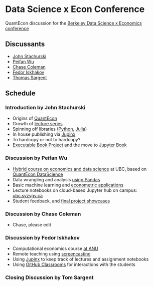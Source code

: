 # Data Science x Econ Conference

QuantEcon discussion for the [Berkeley Data Science x Economics conference](https://sites.google.com/berkeley.edu/datascienceineconomics)

## Discussants

* [John Stachurski](https://johnstachurski.net)
* [Peifan Wu](https://peifanwu.weebly.com/)
* [Chase Coleman](http://www.chasegcoleman.com/)
* [Fedor Iskhakov](https://fedor.iskh.me/)
* [Thomas Sargent](http://www.tomsargent.com/)


## Schedule


### Introduction by John Stachurski

* Origins of [QuantEcon](https://quantecon.org)
* Growth of [lecture series](https://quantecon.org/lectures/)
* Spinning off libraries ([Python](https://quantecon.org/quantecon-py/), [Julia](https://quantecon.org/quantecon-jl/))
* In house publishing via [Jupinx](https://jupinx.quantecon.org/)
* To hardcopy or not to hardcopy?
* [Executable Book Project](https://executablebooks.org/en/latest/) and the move to [Jupyter Book](https://jupyterbook.org/intro.html)


### Discussion by Peifan Wu

* [Hybrid course on economics and data science](https://github.com/ubcecon/ECON323_2020) at UBC, based on [QuantEcon DataScience](https://datascience.quantecon.org/)
* Data wrangling and analysis [using Pandas](https://datascience.quantecon.org/pandas/)
* Basic machine learning and [econometric applications](https://datascience.quantecon.org/applications/ml_in_economics.html)
* Lecture notebooks on cloud-based Jupyter hub on campus: [ubc.syzygy.ca](https://ubc.syzygy.ca/)
* Student feedback, and [final project showcases](https://datascience.quantecon.org/projects.html)

### Discussion by Chase Coleman

* Chase, please edit


### Discussion by Fedor Iskhakov

* Computational economics course [at ANU](https://programsandcourses.anu.edu.au/course/econ3127)
* Remote teaching using [screencasting](https://fedor.iskh.me/compecon)
* Using [Jupinx](https://jupinx.quantecon.org/) to keep track of lectures and assignment notebooks
* Using [GitHub Classrooms](https://classroom.github.com/classrooms) for interactions with the students



### Closing Discussion by Tom Sargent
